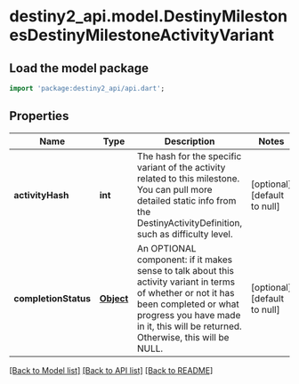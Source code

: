 # destiny2_api.model.DestinyMilestonesDestinyMilestoneActivityVariant

## Load the model package
```dart
import 'package:destiny2_api/api.dart';
```

## Properties
Name | Type | Description | Notes
------------ | ------------- | ------------- | -------------
**activityHash** | **int** | The hash for the specific variant of the activity related to this milestone. You can pull more detailed static info from the DestinyActivityDefinition, such as difficulty level. | [optional] [default to null]
**completionStatus** | [**Object**](Object.md) | An OPTIONAL component: if it makes sense to talk about this activity variant in terms of whether or not it has been completed or what progress you have made in it, this will be returned. Otherwise, this will be NULL. | [optional] [default to null]

[[Back to Model list]](../README.md#documentation-for-models) [[Back to API list]](../README.md#documentation-for-api-endpoints) [[Back to README]](../README.md)


